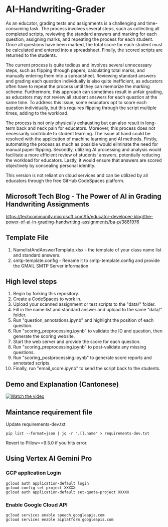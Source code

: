 # AI-Handwriting-Grader
As an educator, grading tests and assignments is a challenging and time-consuming task. The process involves several steps, such as collecting all completed scripts, reviewing the standard answers and marking for each question, assigning marks, and repeating the process for each student. Once all questions have been marked, the total score for each student must be calculated and entered into a spreadsheet. Finally, the scored scripts are returned to the students.

The current process is quite tedious and involves several unnecessary steps, such as flipping through papers, calculating total marks, and manually entering them into a spreadsheet. Reviewing standard answers and grading each question individually is also quite inefficient, as educators often have to repeat the process until they can memorize the marking scheme. Furthermore, this approach can sometimes result in unfair grading, as educators may not review all student answers for each question at the same time. To address this issue, some educators opt to score each question individually, but this requires flipping through the script multiple times, adding to the workload.

The process is not only physically exhausting but can also result in long-term back and neck pain for educators. Moreover, this process does not necessarily contribute to student learning. The issue at hand could be resolved with the application of machine learning and AI methods. Firstly, automating the process as much as possible would eliminate the need for manual paper flipping. Secondly, utilizing AI processing and analysis would facilitate a more efficient review of students' answers, potentially reducing the workload for educators. Lastly, it would ensure that answers are scored objectively by concealing personal identity.

This version is not reliant on cloud services and can be utilized by all educators through the free GitHub CodeSpaces platform.

## Microsoft Tech Blog - The Power of AI in Grading Handwriting Assignments
https://techcommunity.microsoft.com/t5/educator-developer-blog/the-power-of-ai-in-grading-handwriting-assignments/ba-p/3881976 

## Template File
1. NamelistAndAnswerTemplate.xlsx - the template of your class name list and standard answers.
2. smtp-template.config - Rename it to smtp-template.config and provide the GMAIL SMTP Server information

## High level steps
1. Begin by forking this repository.
2. Create a CodeSpaces to work in.
3. Upload your scanned assignment or test scripts to the "data/" folder.
4. Fill in the name list and standard answer and upload to the same "data/" folder.
5. Run "question_annotations.ipynb" and highlight the position of each question.
6. Run "scoring_preprocessing.ipynb" to validate the ID and question, then generate the scoring website.
7. Start the web server and provide the score for each question.
8. Run "scoring_preprocessing.ipynb" to post-validate any missing questions.
9. Run "scoring_postprocessing.ipynb" to generate score reports and annotated scripts.
10. Finally, run "email_score.ipynb" to send the script back to the students.


## Demo and Explanation (Cantonese)
[![Watch the video](https://img.youtube.com/vi/yhNc9sm9ks0/0.jpg)](https://youtu.be/yhNc9sm9ks0)



## Maintance requirement file
Update requirements-dev.txt
```
pip list --format=json | jq -r ".[].name" > requirements-dev.txt
```
Revert to Pillow==9.5.0 if you hits error.


## Using Vertex AI Gemini Pro

### GCP application Login 
```
gcloud auth application-default login
gcloud config set project XXXXX
gcloud auth application-default set-quota-project XXXXX
```

### Enable Google Cloud API
```
gcloud services enable speech.googleapis.com
gcloud services enable aiplatform.googleapis.com
```
